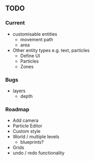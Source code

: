 
## TODO

### Current
- customisable entities
  - movement path
  - area
- Other entity types e.g. text, particles
  - Define UI
  - Particles
  - Zones

### Bugs
- layers
  - depth

### Roadmap
- Add camera
- Particle Editor
- Custom style
- World / multiple levels
  - blueprints?
- Grids
- undo / redo functionality
